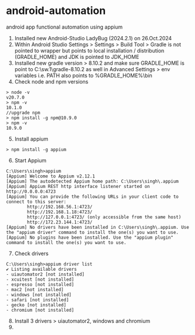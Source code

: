 # android-automation
android app functional automation using appium

1. Installed new Android-Studio LadyBug (2024.2.1) on 26.Oct.2024
2. Within Android Studio Settings > Settings > Build Tool > Gradle is not pointed to wrapper but points to local installation / distribution (GRADLE_HOME) and JDK is pointed to JDK_HOME
3. Installed new gradle version > 8.10.2 and make sure GRADLE_HOME is point to C:\sw.1\gradle-8.10.2 as well in Advanced Settings > env variables i.e. PATH also points to %GRADLE_HOME%\bin
4. Check node and npm versions
```
> node -v
v20.7.0
> npm -v
10.1.0
//upgrade npm
> npm install -g npm@10.9.0
> npm -v
10.9.0
```
5. Install appium
```
> npm install -g appium
```
6. Start Appium
```
C:\Users\singh>appium
[Appium] Welcome to Appium v2.12.1
[Appium] The autodetected Appium home path: C:\Users\singh\.appium
[Appium] Appium REST http interface listener started on http://0.0.0.0:4723
[Appium] You can provide the following URLs in your client code to connect to this server:
        http://192.168.56.1:4723/
        http://192.168.1.18:4723/
        http://127.0.0.1:4723/ (only accessible from the same host)
        http://172.23.144.1:4723/
[Appium] No drivers have been installed in C:\Users\singh\.appium. Use the "appium driver" command to install the one(s) you want to use.
[Appium] No plugins have been installed. Use the "appium plugin" command to install the one(s) you want to use.
```
7. Check drivers
```
C:\Users\singh>appium driver list
✔ Listing available drivers
- uiautomator2 [not installed]
- xcuitest [not installed]
- espresso [not installed]
- mac2 [not installed]
- windows [not installed]
- safari [not installed]
- gecko [not installed]
- chromium [not installed]
```
8. Install 3 drivers > uiautomator2, windows and chromium
9. 
